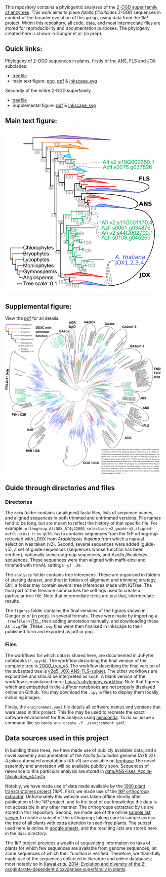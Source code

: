 This repository contains a phylogentic analyses of the [2-OGD super family of enzymes](https://onlinelibrary.wiley.com/doi/10.1111/tpj.12479).
This work aims to place _Azolla filiculoides_ 2-OGD sequences in context of the broader evolution of this group, using data from the 1kP project.
Within this repository, all code, data, and most intermediate files are stored for reproducibility and documentation purposes.
The phylogeny created here is shown in Güngör et al. (in prep).


Quick links:
----------------------
Phylogeny of 2-OGD sequences in plants, firstly of the ANS, FLS and JOX subclades:
 *  [treefile](analyses/v2g5_JOX-ANS-FLS-subset_trees/aligned-mafft-einsi_trim-gt1_prank/v2g5_JOX-ANS-FLS-subset_aligned-mafft-einsi_trim-gt1_prank_iqtree-b200_booster.treefile) 
 * main text figure: 
 [png](figures/v2g5_JOX-ANS-FLS-subset_trees_transfer-bootstrap.png), 
 [pdf](figures/v2g5_JOX-ANS-FLS-subset_trees_transfer-bootstrap.pdf) & 
 [Inkscape_svg](figures/v2g5_JOX-ANS-FLS-subset_trees_transfer-bootstrap.svg)  

Secondly of the entire 2-OGD superfamily
* [treefile](analyses/orthogroup_AtLDOX_AT4g22880_selection-v2_guide-v5_trees/aligned-mafft-einsi_trim-gt3-res.50-seq99-supplmented/orthogroup_AtLDOX_AT4g22880_selection-v2_guide-v5_aligned-mafft-einsi_trim-gt3-res.50-seq99-supplmented_iqtree-bb1000-alrt1000.treefile)
* Supplemental figure: 
  [pdf](figures/v2g5_transfer_bootstrap.pdf) & 
  [Inkscape_svg](figures/v2g5_transfer_bootstrap.svg) 

Main text figure:
----------------------
<img src="figures/v2g5_JOX-ANS-FLS-subset_trees_transfer-bootstrap.png" width="500" />


Supplemental figure:
----------------------
View the [pdf](figures/v2g5_transfer_bootstrap.pdf) for all details.
![](figures/v2g5_transfer_bootstrap_snapshot.png)

## Guide through directories and files

### Directories
The `data` folder contains (unaligned) fasta files, lists of sequence names, and aligned sequences in both trimmed and untrimmed versions. 
File names tend to be long, but are meant to reflect the history of that specific file. 
For example: `orthogroup_AtLDOX_AT4g22880_selection-v2_guide-v5_aligned-mafft-einsi_trim-gt30.fasta` contains sequences from the 1kP orthogroup retrevied with LDOX from _Arabidopsis thaliana_ from which a manual selection was taken (v2). 
Second, several sequences were added (guide-v5), a set of guide sequences (sequences whose function has been verified), optionally some outgroup sequences, and _Azolla filiculoides_ sequences.
These sequences were then aligned with mafft-einsi and trimmed with trimAL settings `-gt .30`.

The `analyses` folder contains tree inferences. 
These are organised in folders of starting dataset, and then in folders of alignment and trimming strategy.
Still, a folder may contain several tree inferences made with IQTree. 
The final part of the filename summarises the settings used to create a particular tree file. 
Note that intermediate trees are just that, intermediate results. 

The `figures` folder contains the final versions of the figures shown in Güngör _et al_ (in prep). in several formats. 
These were made by importing a `.treefile` in [iToL](https://itol.embl.de/), then adding annotation manually, and downloading these as `.svg` file.
These `.svg` files were then finalised in Inkscape to their published form and exported as pdf or png. 

### Files
The workflows for which data is shared here, are documented in JuPyter notebooks (`*.ipynb`).
The workflow describing the final version of the complete tree is [2OGD_tree_v5](2OGD_tree_v5.ipynb). 
The workflow describing the final version of the subsetted tree is [v2g5_JOX-ANS-FLS-subset](v2g5_JOX-ANS-FLS-subset.ipynb). 
The other workflows are explorative and should be interpreted as such. 
A blank version of the workflow is maintained here: [Laura's phylogeny workflow](https://github.com/lauralwd/lauras_phylogeny_wf).
Note that figures which are embedded in the JuPyter notebooks are not properly displayed online on Github. 
You may download the `.ipynb` files to display them locally, including images. 

Finaly, the `environment.yaml` file details all software names and versions that were used in this project.
This file may be used to recreate the exact software environment for this analysis using [miniconda](https://docs.conda.io/en/latest/miniconda.html).
To do so, issue a command like so `conda env create -f ./environment.yaml`. 

## Data sources used in this project
In building these trees, we have made use of publicly available data, and a novel assembly and annotation of the _Azolla filiculoides_ genome (Azfi v2). 
_Azolla_ automated annotations (Afi v1) are available on [fernbase](ftp://ftp.fernbase.org/Azolla_filiculoides/Azolla_asm_v1.1/)
The novel assembly and annotation will be available publicly soon.
Sequences of relevance to this particular analysis are stored in [data/ANS-likes_Azolla-filiculoides_v4.fasta](data/ANS-likes_Azolla-filiculoides_v4.fasta).

Notably, we have made use of data made available by the [1000 plant transcriptomes project](https://sites.google.com/a/ualberta.ca/onekp/) (1kP).
First, we made use of the [1kP orthogroup extractor](http://jlmwiki.plantbio.uga.edu/onekp/v2/).
Unfortunately this website was taken offline shortly after publication of the 1kP project, and to the best of our knowledge the data is not accessible in any other manner. 
The orthogroups extracted by us are stored in this repository.
Second, we made use of the online [sample list viewer](http://www.onekp.com/samples/list.php) to create a subset of the orthogroup; taking care to sample across the tree of all plants with extra attention to seed-free plants. 
The subset used here is online in [google sheets](https://docs.google.com/spreadsheets/d/1v2igxY_nr7ETMoUdbqpY0QKVxJ-KYiRiO2lLoyOABsw/edit?usp=sharing), and the resulting lists are stored here in the `data` directory.

The 1kP project provides a wealth of sequencing information on taxa of plants for which few sequences are available from genome sequences, let alone sequences of which their function is verified. 
Therefore, we thankfully made use of the sequences collected in literature and online databases; 
most notably so in [Kawai _et al_. 2014: Evolution and diversity of the 2–oxoglutarate-dependent dioxygenase superfamily in plants](https://onlinelibrary.wiley.com/doi/10.1111/tpj.12479).
